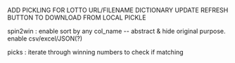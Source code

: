 ADD PICKLING FOR LOTTO URL/FILENAME DICTIONARY
UPDATE REFRESH BUTTON TO DOWNLOAD FROM LOCAL PICKLE

spin2win :
    enable sort by any col_name -- abstract & hide original purpose.
    enable csv/excel/JSON(?)

picks :
    iterate through winning numbers to check if matching